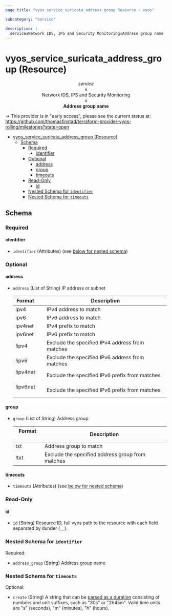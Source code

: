 ```yaml
---
page_title: "vyos_service_suricata_address_group Resource - vyos"

subcategory: "Service"

description: |-
  service⯯Network IDS, IPS and Security Monitoring⯯Address group name
---
```


# vyos_service_suricata_address_group (Resource)
<center>

*service*  
⯯  
Network IDS, IPS and Security Monitoring  
⯯  
**Address group name**


</center>

-> This provider is in "early access", please see the current status at: https://github.com/thomasfinstad/terraform-provider-vyos-rolling/milestones?state=open

<!--TOC-->

- [vyos_service_suricata_address_group (Resource)](#vyos_service_suricata_address_group-resource)
  - [Schema](#schema)
    - [Required](#required)
      - [identifier](#identifier)
    - [Optional](#optional)
      - [address](#address)
      - [group](#group)
      - [timeouts](#timeouts)
    - [Read-Only](#read-only)
      - [id](#id)
    - [Nested Schema for `identifier`](#nested-schema-for-identifier)
    - [Nested Schema for `timeouts`](#nested-schema-for-timeouts)

<!--TOC-->

<!-- schema generated by tfplugindocs -->
## Schema

### Required

#### identifier
- `identifier` (Attributes) (see [below for nested schema](#nestedatt--identifier))

### Optional

#### address
- `address` (List of String) IP address or subnet

    |  Format    &emsp;|  Description                                      |
    |------------|---------------------------------------------------|
    |  ipv4      &emsp;|  IPv4 address to match                            |
    |  ipv6      &emsp;|  IPv6 address to match                            |
    |  ipv4net   &emsp;|  IPv4 prefix to match                             |
    |  ipv6net   &emsp;|  IPv6 prefix to match                             |
    |  !ipv4     &emsp;|  Exclude the specified IPv4 address from matches  |
    |  !ipv6     &emsp;|  Exclude the specified IPv6 address from matches  |
    |  !ipv4net  &emsp;|  Exclude the specified IPv6 prefix from matches   |
    |  !ipv6net  &emsp;|  Exclude the specified IPv6 prefix from matches   |
#### group
- `group` (List of String) Address group

    |  Format  &emsp;|  Description                                       |
    |----------|----------------------------------------------------|
    |  txt     &emsp;|  Address group to match                            |
    |  !txt    &emsp;|  Exclude the specified address group from matches  |
#### timeouts
- `timeouts` (Attributes) (see [below for nested schema](#nestedatt--timeouts))

### Read-Only

#### id
- `id` (String) Resource ID, full vyos path to the resource with each field separated by dunder (`__`).

<a id="nestedatt--identifier"></a>
### Nested Schema for `identifier`

Required:

- `address_group` (String) Address group name


<a id="nestedatt--timeouts"></a>
### Nested Schema for `timeouts`

Optional:

- `create` (String) A string that can be [parsed as a duration](https://pkg.go.dev/time#ParseDuration) consisting of numbers and unit suffixes, such as &#34;30s&#34; or &#34;2h45m&#34;. Valid time units are &#34;s&#34; (seconds), &#34;m&#34; (minutes), &#34;h&#34; (hours).
